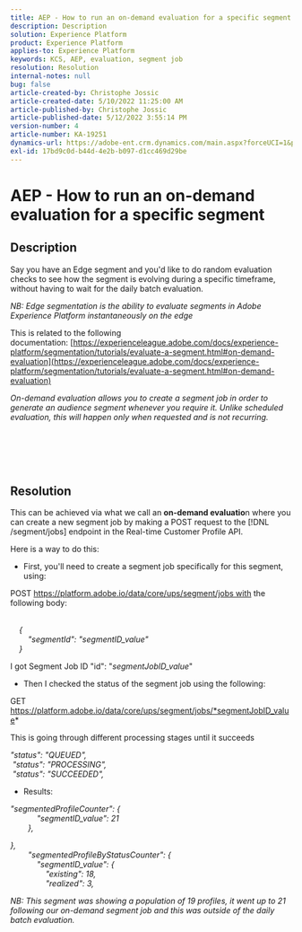 ```yaml
---
title: AEP - How to run an on-demand evaluation for a specific segment
description: Description
solution: Experience Platform
product: Experience Platform
applies-to: Experience Platform
keywords: KCS, AEP, evaluation, segment job
resolution: Resolution
internal-notes: null
bug: false
article-created-by: Christophe Jossic
article-created-date: 5/10/2022 11:25:00 AM
article-published-by: Christophe Jossic
article-published-date: 5/12/2022 3:55:14 PM
version-number: 4
article-number: KA-19251
dynamics-url: https://adobe-ent.crm.dynamics.com/main.aspx?forceUCI=1&pagetype=entityrecord&etn=knowledgearticle&id=e9b791cf-53d0-ec11-a7b5-00224809c101
exl-id: 17bd9c0d-b44d-4e2b-b097-d1cc469d29be
---
```

# AEP - How to run an on-demand evaluation for a specific segment

## Description


Say you have an Edge segment and you'd like to do random evaluation checks to see how the segment is evolving during a specific timeframe, without having to wait for the daily batch evaluation.

*NB: Edge segmentation is the ability to evaluate segments in Adobe Experience Platform instantaneously on the edge*



This is related to the following documentation: [https://experienceleague.adobe.com/docs/experience-platform/segmentation/tutorials/evaluate-a-segment.html#on-demand-evaluation](https://experienceleague.adobe.com/docs/experience-platform/segmentation/tutorials/evaluate-a-segment.html#on-demand-evaluation)

*On-demand evaluation allows you to create a segment job in order to generate an audience segment whenever you require it. Unlike scheduled evaluation, this will happen only when requested and is not recurring.*




<br><br> <br><br>

## Resolution


This can be achieved via what we call an <b>on-demand evaluatio</b>n where you can create a new segment job by making a POST request to the [!DNL /segment/jobs] endpoint in the Real-time Customer Profile API.



Here is a way to do this:



- First, you'll need to create a segment job specifically for this segment, using:


POST https://platform.adobe.io/data/core/ups/segment/jobs with the following body:

*<br>    {
<br>        "segmentId": "segmentID_value"
<br>    }*



I got Segment Job ID "id": "*segmentJobID_value*"



- Then I checked the status of the segment job using the following:


GET https://platform.adobe.io/data/core/ups/segment/jobs/*segmentJobID_value*



This is going through different processing stages until it succeeds

*"status": "QUEUED",
<br> "status": "PROCESSING",
<br> "status": "SUCCEEDED",*



- Results:


*"segmentedProfileCounter": {
<br>            "segmentID_value": 21
<br>        },*

*},
<br>        "segmentedProfileByStatusCounter": {
<br>            "segmentID_value": {
<br>                "existing": 18,
<br>                "realized": 3,
<br>*



*NB: This segment was showing a population of 19 profiles, it went up to 21 following our on-demand segment job and this was outside of the daily batch evaluation.*
